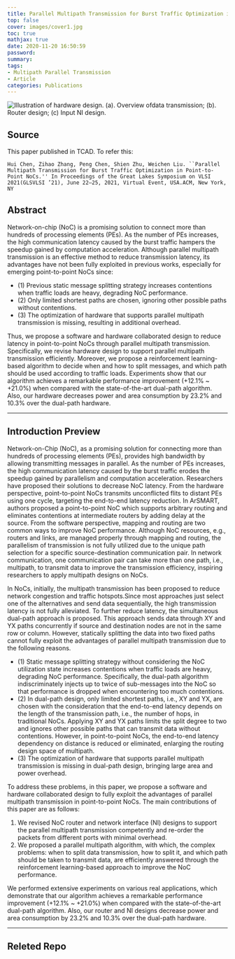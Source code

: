 ```yaml
---
title: Parallel Multipath Transmission for Burst Traffic Optimization in Point-to-Point NoCs
top: false
cover: images/cover1.jpg
toc: true
mathjax: true
date: 2020-11-20 16:50:59
password:
summary:
tags:
- Multipath Parallel Transmission
- Article
categories: Publications
---
```


![Illustration of hardware design. (a). Overview ofdata transmission; (b). Router design; (c) Input NI design.](/images/MPT.jpg)

## Source  
This paper published in TCAD. To refer this:  

    Hui Chen, Zihao Zhang, Peng Chen, Shien Zhu, Weichen Liu. ``Parallel Multipath Transmission for Burst Traffic Optimization in Point-to-Point NoCs.'' In Proceedings of the Great Lakes Symposium on VLSI 2021(GLSVLSI ’21), June 22–25, 2021, Virtual Event, USA.ACM, New York, NY

## Abstract 

Network-on-chip (NoC) is a promising solution to connect more than hundreds of processing elements (PEs). As the number of PEs increases, the high communication latency caused by the burst traffic hampers the speedup gained by computation acceleration. Although parallel multipath transmission is an effective method to reduce transmission latency, its advantages have not been fully exploited in previous works, especially for emerging point-to-point NoCs since: 
<!-- more -->
- (1) Previous static message splitting strategy increases contentions when traffic loads are heavy, degrading NoC performance. 
- (2) Only limited shortest paths are chosen, ignoring other possible paths without contentions. 
- (3) The optimization of hardware that supports parallel multipath transmission is missing, resulting in additional overhead. 

Thus, we propose a software and hardware collaborated design to reduce latency in point-to-point NoCs through parallel multipath transmission. Specifically, we revise hardware design to support parallel multipath transmission efficiently. Moreover, we propose a reinforcement learning-based algorithm to decide when and how to split messages, and which path should be used according to traffic loads. Experiments show that our algorithm achieves a remarkable performance improvement (+12.1% ~ +21.0%) when compared with the state-of-the-art dual-path algorithm. Also, our hardware decreases power and area consumption by 23.2% and 10.3% over the dual-path hardware.  

-----------------------------------------------------------------------

## Introduction Preview   

Network-on-Chip (NoC), as a promising solution for connecting more than hundreds of processing elements (PEs), provides high bandwidth by allowing transmitting messages in parallel. As the number of PEs increases, the high communication latency caused by the burst traffic erodes the speedup gained by parallelism and computation acceleration. Researchers have proposed their solutions to decrease NoC latency. From the hardware perspective, point-to-point NoCs transmits unconflicted flits to distant PEs using one cycle, targeting the end-to-end latency reduction. In ArSMART, authors proposed a point-to-point NoC which supports arbitrary routing and eliminates contentions at intermediate routers by adding delay at the source. From the software perspective, mapping and routing are two common ways to improve NoC performance. Although NoC resources, e.g., routers and links, are managed properly through mapping and routing, the parallelism of transmission is not fully utilized due to the unique path selection for a specific source-destination communication pair. In network communication, one communication pair can take more than one path, i.e., multipath, to transmit data to improve the transmission efficiency, inspiring researchers to apply multipath designs on NoCs.
 
 
In NoCs, initially, the multipath transmission has been proposed to reduce network congestion and traffic hotspots.Since most approaches just select one of the alternatives and send data sequentially, the high transmission latency is not fully alleviated. To further reduce latency, the simultaneous dual-path approach is proposed. This approach sends data through XY and YX paths concurrently if source and destination nodes are not in the same row or column. However, statically splitting the data into two fixed paths cannot fully exploit the advantages of parallel multipath transmission due to the following reasons. 
- (1) Static message splitting strategy without considering the NoC utilization state increases contentions when traffic loads are heavy, degrading NoC performance. 
Specifically, the dual-path algorithm indiscriminately injects up to twice of sub-messages into the NoC so that performance is dropped when encountering too much contentions.
- (2) In dual-path design, only limited shortest paths, i.e., XY and YX, are chosen with the consideration that the end-to-end latency depends on the length of the transmission path, i.e., the number of hops, in traditional NoCs. Applying XY and YX paths limits the split degree to two and ignores other possible paths that can transmit data without contentions. However, in point-to-point NoCs, the end-to-end latency dependency on distance is reduced or eliminated, enlarging the routing design space of multipath.
- (3) The optimization of hardware that supports parallel multipath transmission is missing in dual-path design, bringing large area and power overhead.

To address these problems, in this paper, we propose a software and hardware collaborated design to fully exploit the advantages of parallel multipath transmission in point-to-point NoCs. 
The main contributions of this paper are as follows:

1)
    We revised NoC router and network interface (NI) designs to support the parallel multipath transmission competently and re-order the packets from different ports with minimal overhead. 
2)
    We proposed a parallel multipath algorithm, with which, the complex problems: when to split data transmission, how to split it, and which path should be taken to transmit data, are efficiently answered through the reinforcement learning-based approach to improve the NoC performance.

 We performed extensive experiments on various real applications, which demonstrate that our algorithm achieves a remarkable performance improvement (+12.1% ~ +21.0%) when compared with the state-of-the-art dual-path algorithm. Also, our router and NI designs decrease power and area consumption by 23.2% and 10.3% over the dual-path hardware. 



----------------------------------

## Releted Repo
